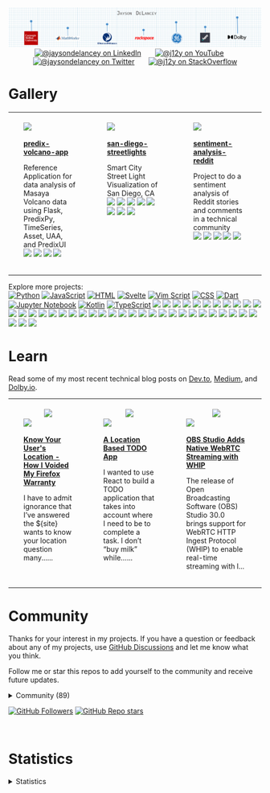 
<div align="center">
  <a href="https://github.com/j12y"><img src="./assets/delancey-github-banner.png"/></a>
</div>

<div id="social" align="center">
  <a href="https://www.linkedin.com/in/jaysondelancey/" target="_blank"><img src="https://img.shields.io/badge/LinkedIn-0077B5?style=flat-square&logo=linkedin&logoColor=white" alt="@jaysondelancey on LinkedIn"/></a>
  &nbsp; &nbsp; &nbsp;
  <a href="https://youtube.com/@j12y" target="_blank"><img src="https://img.shields.io/badge/YouTube-red?style=flat-square&logo=youtube&logoColor=white" alt="@j12y on YouTube"/></a>
  &nbsp; &nbsp; &nbsp;
  <a href="https://twitter.com/jaysondelancey" target="_blank"><img src="https://img.shields.io/badge/Twitter-blue?style=flat-square&logo=twitter&logoColor=white" alt="@jaysondelancey on Twitter"/></a>
  &nbsp; &nbsp; &nbsp;
  <a href="https://meta.stackoverflow.com/users/2233231/j12y" target="_blank"><img src="https://img.shields.io/badge/StackOverflow-orange?style=flat-square&logo=stackoverflow&logoColor=white" alt="@j12y on StackOverflow"/></a>
</div>


# Gallery
<div id="gallery">

<div align="center">
<table width="75%">
<tr>

<td width="25%" valign="top" style="padding-top: 20px; padding-bottom: 20px; padding-left: 30px; padding-right: 30px;">
<a href="https://github.com/j12y/predix-volcano-app"><img src="https://repository-images.githubusercontent.com/98841685/16b86d08-cbf3-4f1f-ba8e-c68ae4dc95b9"/></a>
<p><b><a href="https://github.com/j12y/predix-volcano-app">predix-volcano-app</b></a></p>
<p>Reference Application for data analysis of Masaya Volcano data using Flask, PredixPy, TimeSeries, Asset, UAA, and PredixUI<br/>
 <a href="https://github.com/j12y?tab=repositories&q=topic%3Agithub-gallery&type=&language=&sort=stargazers"><img src="https://img.shields.io/badge/github--gallery-blue?style=pill"/></a>  <a href="https://github.com/j12y?tab=repositories&q=topic%3Aanalytics&type=&language=&sort=stargazers"><img src="https://img.shields.io/badge/analytics-blue?style=pill"/></a>  <a href="https://github.com/j12y?tab=repositories&q=topic%3Aflask&type=&language=&sort=stargazers"><img src="https://img.shields.io/badge/flask-blue?style=pill"/></a>  <a href="https://github.com/j12y?tab=repositories&q=topic%3Acom-ge&type=&language=&sort=stargazers"><img src="https://img.shields.io/badge/com--ge-blue?style=pill"/></a> 
</p>
</td>

<td width="25%" valign="top" style="padding-top: 20px; padding-bottom: 20px; padding-left: 30px; padding-right: 30px;">
<a href="https://github.com/j12y/san-diego-streetlights"><img src="https://repository-images.githubusercontent.com/181129372/68095885-e5bc-499f-a2f9-18272e8e4cc9"/></a>
<p><b><a href="https://github.com/j12y/san-diego-streetlights">san-diego-streetlights</b></a></p>
<p>Smart City Street Light Visualization of San Diego, CA<br/>
 <a href="https://github.com/j12y?tab=repositories&q=topic%3Agithub-gallery&type=&language=&sort=stargazers"><img src="https://img.shields.io/badge/github--gallery-blue?style=pill"/></a>  <a href="https://github.com/j12y?tab=repositories&q=topic%3Acom-ge&type=&language=&sort=stargazers"><img src="https://img.shields.io/badge/com--ge-blue?style=pill"/></a>  <a href="https://github.com/j12y?tab=repositories&q=topic%3Acom-here&type=&language=&sort=stargazers"><img src="https://img.shields.io/badge/com--here-blue?style=pill"/></a>  <a href="https://github.com/j12y?tab=repositories&q=topic%3Aheremaps&type=&language=&sort=stargazers"><img src="https://img.shields.io/badge/heremaps-blue?style=pill"/></a>  <a href="https://github.com/j12y?tab=repositories&q=topic%3Apredix&type=&language=&sort=stargazers"><img src="https://img.shields.io/badge/predix-blue?style=pill"/></a>  <a href="https://github.com/j12y?tab=repositories&q=topic%3Agis&type=&language=&sort=stargazers"><img src="https://img.shields.io/badge/gis-blue?style=pill"/></a>  <a href="https://github.com/j12y?tab=repositories&q=topic%3Aiot&type=&language=&sort=stargazers"><img src="https://img.shields.io/badge/iot-blue?style=pill"/></a>  <a href="https://github.com/j12y?tab=repositories&q=topic%3Amaps&type=&language=&sort=stargazers"><img src="https://img.shields.io/badge/maps-blue?style=pill"/></a> 
</p>
</td>

<td width="25%" valign="top" style="padding-top: 20px; padding-bottom: 20px; padding-left: 30px; padding-right: 30px;">
<a href="https://github.com/j12y/sentiment-analysis-reddit"><img src="https://repository-images.githubusercontent.com/267629375/d55534ec-1ec7-4efa-a648-723a55107834"/></a>
<p><b><a href="https://github.com/j12y/sentiment-analysis-reddit">sentiment-analysis-reddit</b></a></p>
<p>Project to do a sentiment analysis of Reddit stories and comments in a technical community<br/>
 <a href="https://github.com/j12y?tab=repositories&q=topic%3Ablog&type=&language=&sort=stargazers"><img src="https://img.shields.io/badge/blog-blue?style=pill"/></a>  <a href="https://github.com/j12y?tab=repositories&q=topic%3Acodeproject&type=&language=&sort=stargazers"><img src="https://img.shields.io/badge/codeproject-blue?style=pill"/></a>  <a href="https://github.com/j12y?tab=repositories&q=topic%3Agithub-gallery&type=&language=&sort=stargazers"><img src="https://img.shields.io/badge/github--gallery-blue?style=pill"/></a>  <a href="https://github.com/j12y?tab=repositories&q=topic%3Anlp&type=&language=&sort=stargazers"><img src="https://img.shields.io/badge/nlp-blue?style=pill"/></a>  <a href="https://github.com/j12y?tab=repositories&q=topic%3Anltk&type=&language=&sort=stargazers"><img src="https://img.shields.io/badge/nltk-blue?style=pill"/></a> 
</p>
</td>

</tr>
<tr>

</tr>
</table>
</div>

<p>Explore more projects: <br/>
<a href="https://github.com/j12y?tab=repositories&q=language%3APython&type=&language=&sort=stargazers"><img src="https://img.shields.io/badge/Python-16-lightgrey?logo=Python&label=Python&labelColor=000000" alt="Python"/></a> <a href="https://github.com/j12y?tab=repositories&q=language%3AJavaScript&type=&language=&sort=stargazers"><img src="https://img.shields.io/badge/JavaScript-15-lightgrey?logo=JavaScript&label=JavaScript&labelColor=000000" alt="JavaScript"/></a> <a href="https://github.com/j12y?tab=repositories&q=language%3AHTML&type=&language=&sort=stargazers"><img src="https://img.shields.io/badge/HTML-6-lightgrey?logo=HTML&label=HTML&labelColor=000000" alt="HTML"/></a> <a href="https://github.com/j12y?tab=repositories&q=language%3ASvelte&type=&language=&sort=stargazers"><img src="https://img.shields.io/badge/Svelte-2-lightgrey?logo=Svelte&label=Svelte&labelColor=000000" alt="Svelte"/></a> <a href="https://github.com/j12y?tab=repositories&q=language%3AVim Script&type=&language=&sort=stargazers"><img src="https://img.shields.io/badge/Vim Script-1-lightgrey?logo=Vim Script&label=Vim Script&labelColor=000000" alt="Vim Script"/></a> <a href="https://github.com/j12y?tab=repositories&q=language%3ACSS&type=&language=&sort=stargazers"><img src="https://img.shields.io/badge/CSS-1-lightgrey?logo=CSS&label=CSS&labelColor=000000" alt="CSS"/></a> <a href="https://github.com/j12y?tab=repositories&q=language%3ADart&type=&language=&sort=stargazers"><img src="https://img.shields.io/badge/Dart-1-lightgrey?logo=Dart&label=Dart&labelColor=000000" alt="Dart"/></a> <a href="https://github.com/j12y?tab=repositories&q=language%3AJupyter Notebook&type=&language=&sort=stargazers"><img src="https://img.shields.io/badge/Jupyter Notebook-1-lightgrey?logo=Jupyter Notebook&label=Jupyter Notebook&labelColor=000000" alt="Jupyter Notebook"/></a> <a href="https://github.com/j12y?tab=repositories&q=language%3AKotlin&type=&language=&sort=stargazers"><img src="https://img.shields.io/badge/Kotlin-1-lightgrey?logo=Kotlin&label=Kotlin&labelColor=000000" alt="Kotlin"/></a> <a href="https://github.com/j12y?tab=repositories&q=language%3ATypeScript&type=&language=&sort=stargazers"><img src="https://img.shields.io/badge/TypeScript-1-lightgrey?logo=TypeScript&label=TypeScript&labelColor=000000" alt="TypeScript"/></a> 
<a href="https://github.com/j12y?tab=repositories&q=topic%3Aheremaps&type=&language=&sort=stargazers"><img src="https://img.shields.io/static/v1?label=heremaps&message=9&labelColor=blue"/></a> <a href="https://github.com/j12y?tab=repositories&q=topic%3Acom-ge&type=&language=&sort=stargazers"><img src="https://img.shields.io/static/v1?label=com-ge&message=6&labelColor=blue"/></a> <a href="https://github.com/j12y?tab=repositories&q=topic%3Apredix&type=&language=&sort=stargazers"><img src="https://img.shields.io/static/v1?label=predix&message=5&labelColor=blue"/></a> <a href="https://github.com/j12y?tab=repositories&q=topic%3Aflask&type=&language=&sort=stargazers"><img src="https://img.shields.io/static/v1?label=flask&message=5&labelColor=blue"/></a> <a href="https://github.com/j12y?tab=repositories&q=topic%3Adolbyio&type=&language=&sort=stargazers"><img src="https://img.shields.io/static/v1?label=dolbyio&message=4&labelColor=blue"/></a> <a href="https://github.com/j12y?tab=repositories&q=topic%3Acloud-foundry&type=&language=&sort=stargazers"><img src="https://img.shields.io/static/v1?label=cloud-foundry&message=3&labelColor=blue"/></a> <a href="https://github.com/j12y?tab=repositories&q=topic%3Ablog&type=&language=&sort=stargazers"><img src="https://img.shields.io/static/v1?label=blog&message=3&labelColor=blue"/></a> <a href="https://github.com/j12y?tab=repositories&q=topic%3Anlp&type=&language=&sort=stargazers"><img src="https://img.shields.io/static/v1?label=nlp&message=3&labelColor=blue"/></a> <a href="https://github.com/j12y?tab=repositories&q=topic%3Areact&type=&language=&sort=stargazers"><img src="https://img.shields.io/static/v1?label=react&message=3&labelColor=blue"/></a> <a href="https://github.com/j12y?tab=repositories&q=topic%3Amaps&type=&language=&sort=stargazers"><img src="https://img.shields.io/static/v1?label=maps&message=3&labelColor=blue"/></a> <a href="https://github.com/j12y?tab=repositories&q=topic%3Adocker&type=&language=&sort=stargazers"><img src="https://img.shields.io/static/v1?label=docker&message=2&labelColor=blue"/></a> <a href="https://github.com/j12y?tab=repositories&q=topic%3Atalks&type=&language=&sort=stargazers"><img src="https://img.shields.io/static/v1?label=talks&message=2&labelColor=blue"/></a> <a href="https://github.com/j12y?tab=repositories&q=topic%3Ahackathon&type=&language=&sort=stargazers"><img src="https://img.shields.io/static/v1?label=hackathon&message=2&labelColor=blue"/></a> <a href="https://github.com/j12y?tab=repositories&q=topic%3Anltk&type=&language=&sort=stargazers"><img src="https://img.shields.io/static/v1?label=nltk&message=2&labelColor=blue"/></a> <a href="https://github.com/j12y?tab=repositories&q=topic%3Acom-here&type=&language=&sort=stargazers"><img src="https://img.shields.io/static/v1?label=com-here&message=2&labelColor=blue"/></a> <a href="https://github.com/j12y?tab=repositories&q=topic%3Agithub-actions&type=&language=&sort=stargazers"><img src="https://img.shields.io/static/v1?label=github-actions&message=2&labelColor=blue"/></a> <a href="https://github.com/j12y?tab=repositories&q=topic%3Acom-rackspace&type=&language=&sort=stargazers"><img src="https://img.shields.io/static/v1?label=com-rackspace&message=1&labelColor=blue"/></a> <a href="https://github.com/j12y?tab=repositories&q=topic%3Aanalytics&type=&language=&sort=stargazers"><img src="https://img.shields.io/static/v1?label=analytics&message=1&labelColor=blue"/></a> <a href="https://github.com/j12y?tab=repositories&q=topic%3Atensorflow&type=&language=&sort=stargazers"><img src="https://img.shields.io/static/v1?label=tensorflow&message=1&labelColor=blue"/></a> <a href="https://github.com/j12y?tab=repositories&q=topic%3Ageocoding&type=&language=&sort=stargazers"><img src="https://img.shields.io/static/v1?label=geocoding&message=1&labelColor=blue"/></a> <a href="https://github.com/j12y?tab=repositories&q=topic%3Ageocoder&type=&language=&sort=stargazers"><img src="https://img.shields.io/static/v1?label=geocoder&message=1&labelColor=blue"/></a> <a href="https://github.com/j12y?tab=repositories&q=topic%3Atiles&type=&language=&sort=stargazers"><img src="https://img.shields.io/static/v1?label=tiles&message=1&labelColor=blue"/></a> <a href="https://github.com/j12y?tab=repositories&q=topic%3Arouting&type=&language=&sort=stargazers"><img src="https://img.shields.io/static/v1?label=routing&message=1&labelColor=blue"/></a> <a href="https://github.com/j12y?tab=repositories&q=topic%3Aaws-lambda&type=&language=&sort=stargazers"><img src="https://img.shields.io/static/v1?label=aws-lambda&message=1&labelColor=blue"/></a> <a href="https://github.com/j12y?tab=repositories&q=topic%3Aaws-rekognition&type=&language=&sort=stargazers"><img src="https://img.shields.io/static/v1?label=aws-rekognition&message=1&labelColor=blue"/></a> <a href="https://github.com/j12y?tab=repositories&q=topic%3Aflutter&type=&language=&sort=stargazers"><img src="https://img.shields.io/static/v1?label=flutter&message=1&labelColor=blue"/></a> <a href="https://github.com/j12y?tab=repositories&q=topic%3Agis&type=&language=&sort=stargazers"><img src="https://img.shields.io/static/v1?label=gis&message=1&labelColor=blue"/></a> <a href="https://github.com/j12y?tab=repositories&q=topic%3Aiot&type=&language=&sort=stargazers"><img src="https://img.shields.io/static/v1?label=iot&message=1&labelColor=blue"/></a> <a href="https://github.com/j12y?tab=repositories&q=topic%3Acodeproject&type=&language=&sort=stargazers"><img src="https://img.shields.io/static/v1?label=codeproject&message=1&labelColor=blue"/></a> <a href="https://github.com/j12y?tab=repositories&q=topic%3Agithub-graphql&type=&language=&sort=stargazers"><img src="https://img.shields.io/static/v1?label=github-graphql&message=1&labelColor=blue"/></a> <a href="https://github.com/j12y?tab=repositories&q=topic%3Agithub-profile-readme&type=&language=&sort=stargazers"><img src="https://img.shields.io/static/v1?label=github-profile-readme&message=1&labelColor=blue"/></a> <a href="https://github.com/j12y?tab=repositories&q=topic%3Agithub-rest-api&type=&language=&sort=stargazers"><img src="https://img.shields.io/static/v1?label=github-rest-api&message=1&labelColor=blue"/></a> <a href="https://github.com/j12y?tab=repositories&q=topic%3Agraphql&type=&language=&sort=stargazers"><img src="https://img.shields.io/static/v1?label=graphql&message=1&labelColor=blue"/></a> <a href="https://github.com/j12y?tab=repositories&q=topic%3Arss&type=&language=&sort=stargazers"><img src="https://img.shields.io/static/v1?label=rss&message=1&labelColor=blue"/></a> <a href="https://github.com/j12y?tab=repositories&q=topic%3Adetermined-ai&type=&language=&sort=stargazers"><img src="https://img.shields.io/static/v1?label=determined-ai&message=1&labelColor=blue"/></a> <a href="https://github.com/j12y?tab=repositories&q=topic%3Agithub&type=&language=&sort=stargazers"><img src="https://img.shields.io/static/v1?label=github&message=1&labelColor=blue"/></a> <a href="https://github.com/j12y?tab=repositories&q=topic%3Agithub-codespaces&type=&language=&sort=stargazers"><img src="https://img.shields.io/static/v1?label=github-codespaces&message=1&labelColor=blue"/></a> <a href="https://github.com/j12y?tab=repositories&q=topic%3Ahugging-face&type=&language=&sort=stargazers"><img src="https://img.shields.io/static/v1?label=hugging-face&message=1&labelColor=blue"/></a> <a href="https://github.com/j12y?tab=repositories&q=topic%3Anylas&type=&language=&sort=stargazers"><img src="https://img.shields.io/static/v1?label=nylas&message=1&labelColor=blue"/></a> 
</p>


</div>


# Learn
<p>Read some of my most recent technical blog posts on <a href="https://dev.to/@j12y">Dev.to</a>, <a href="https://medium.com/@j12y">Medium</a>, and <a href="https://dolby.io/blog/author/jdela/">Dolby.io</a>.</p>
<div id="writing" align="center">
<table width="75%">
<tr>
<td width="25%" valign="top" style="padding-top: 20px; padding-bottom: 20px; padding-left: 30px; padding-right: 30px;">
  <div align="center"><a href="https://dev.to/@j12y" target="_blank"><img src="https://img.shields.io/badge/dev.to-0A0A0A?style=for-the-badge&logo=devdotto&logoColor=white"/></a></div>
  <img src="https://res.cloudinary.com/practicaldev/image/fetch/s--izhVEUs_--/c_imagga_scale,f_auto,fl_progressive,h_500,q_auto,w_1000/https://dev-to-uploads.s3.amazonaws.com/uploads/articles/gnamrztn9i1bzbzrz565.png"/>
  <p><b><a href="https://dev.to/j12y/know-your-users-location-how-i-voided-my-firefox-warranty-3f8o">Know Your User's Location - How I Voided My Firefox Warranty</a></b></p>
  <p>I have to admit ignorance that I’ve answered the ${site} wants to know your location question many......</p>
</td>
<td width="25%" valign="top" style="padding-top: 20px; padding-bottom: 20px; padding-left: 30px; padding-right: 30px;">
  <div align="center"><a href="https://medium.com/@j12y" target="_blank"><img src="https://img.shields.io/badge/-Medium-12100E?style=for-the-badge&logo=Medium&logoColor=white"/></a></div>
  <img src="https://miro.medium.com/v2/resize:fit:797/1*fnz0qTZRzgc39v7AK59kJg.png"/>
  <p><b><a href="https://j12y.medium.com/a-location-based-todo-app-a6cf3ecc096a?source=rss-f3c028e6e549------2">A Location Based TODO App</a></b></p>
  <p>I wanted to use React to build a TODO application that takes into account where I need to be to complete a task. I don’t “buy milk” while…...</p>
</td>
<td width="25%" valign="top" style="padding-top: 20px; padding-bottom: 20px; padding-left: 30px; padding-right: 30px;">
  <div align="center"><a href="https://dolby.io/blog/author/jdela/" target="_blank"><img src="https://img.shields.io/badge/Dolby.io-0A0A0A?style=for-the-badge&logo=dolby&logoColor=white"/></a></div>
  <img src="https://dolby.io/wp-content/uploads/2023/10/dolbyio-obs-whip.jpg"/>
  <p><b><a href="https://dolby.io/blog/obs-studio-adds-native-webrtc-streaming-with-whip/">OBS Studio Adds Native WebRTC Streaming with WHIP</a></b></p>
  <p>The release of Open Broadcasting Software (OBS) Studio 30.0 brings support for WebRTC HTTP Ingest Protocol (WHIP) to enable real-time streaming with l...</p>
</td>
</tr>
</table>
</div>

# Community
<div id="influence">
<p>
Thanks for your interest in my projects. If you have a question or feedback about any of my projects, use <a href="https://github.com/j12y/j12y/discussions">GitHub Discussions</a> and let me know what you think.
    
Follow me or star this repos to add yourself to the community and receive future updates. 
</p>

  <details>
  <summary>Community (89)</summary>
  <div>&nbsp;</div>
  <div id="supporters">

<a href="https://github.com/samirm">samirm</a>

<a href="https://github.com/hno3kyoz">hno3kyoz</a>

<a href="https://github.com/SVyatkin">SVyatkin</a>

<a href="https://github.com/roscopecoltran">roscopecoltran</a>

<a href="https://github.com/privatejava">privatejava</a>

<a href="https://github.com/zapjelly">zapjelly</a>

<a href="https://github.com/aaronbesson">aaronbesson</a>

<a href="https://github.com/azizur">azizur</a>

<a href="https://github.com/dgeorgiev">dgeorgiev</a>

<a href="https://github.com/miccoh1994">miccoh1994</a>

<a href="https://github.com/Orhianna">Orhianna</a>

<a href="https://github.com/ggallon">ggallon</a>

<a href="https://github.com/SebastianKurp">SebastianKurp</a>

<a href="https://github.com/irfanquresh">irfanquresh</a>

<a href="https://github.com/Ciscoox">Ciscoox</a>

<a href="https://github.com/maddraddness">maddraddness</a>

<a href="https://github.com/neilrjones">neilrjones</a>

<a href="https://github.com/Doanvuonglinh">Doanvuonglinh</a>

<a href="https://github.com/albertico-gov">albertico-gov</a>

<a href="https://github.com/TvoiKotikB">TvoiKotikB</a>

<a href="https://github.com/Briggs599">Briggs599</a>

<a href="https://github.com/j12y">j12y</a>

<a href="https://github.com/cardoso">cardoso</a>

<a href="https://github.com/TheBoatyMcBoatFace">TheBoatyMcBoatFace</a>

<a href="https://github.com/relaxedtomato">relaxedtomato</a>

<a href="https://github.com/jithinraj">jithinraj</a>

<a href="https://github.com/tranthethang">tranthethang</a>

<a href="https://github.com/williammilisic">williammilisic</a>

<a href="https://github.com/yogananda-muthaiah">yogananda-muthaiah</a>

<a href="https://github.com/achrafsdy">achrafsdy</a>

<a href="https://github.com/JordanSchuetz">JordanSchuetz</a>

<a href="https://github.com/piscespieces">piscespieces</a>

<a href="https://github.com/neptunel">neptunel</a>

<a href="https://github.com/TheNetworkGirl">TheNetworkGirl</a>

<a href="https://github.com/ugke">ugke</a>

<a href="https://github.com/7dp">7dp</a>

<a href="https://github.com/macribas">macribas</a>

<a href="https://github.com/bcehmu">bcehmu</a>

<a href="https://github.com/ArnaudBienner">ArnaudBienner</a>

<a href="https://github.com/PranamBhat">PranamBhat</a>

<a href="https://github.com/drewp">drewp</a>

<a href="https://github.com/vinzlercodes">vinzlercodes</a>

<a href="https://github.com/pranavkaul">pranavkaul</a>

<a href="https://github.com/Jayshah6699">Jayshah6699</a>

<a href="https://github.com/SealAWrap">SealAWrap</a>

<a href="https://github.com/faroit">faroit</a>

<a href="https://github.com/csteinmetz1">csteinmetz1</a>

<a href="https://github.com/hkrhasan">hkrhasan</a>

<a href="https://github.com/dmitropohrebniak">dmitropohrebniak</a>

<a href="https://github.com/wdeluca5">wdeluca5</a>

<a href="https://github.com/mgappleton">mgappleton</a>

<a href="https://github.com/surendra4586059">surendra4586059</a>

<a href="https://github.com/dlb-jfan">dlb-jfan</a>

<a href="https://github.com/lnx1337">lnx1337</a>

<a href="https://github.com/waltmanjk004">waltmanjk004</a>

<a href="https://github.com/mhuot">mhuot</a>

<a href="https://github.com/ebk13579">ebk13579</a>

<a href="https://github.com/steffmul">steffmul</a>

<a href="https://github.com/iyyappan16">iyyappan16</a>

<a href="https://github.com/dbabbs">dbabbs</a>

<a href="https://github.com/Stahlwalker">Stahlwalker</a>

<a href="https://github.com/jessieqiqi">jessieqiqi</a>

<a href="https://github.com/Masakikat">Masakikat</a>

<a href="https://github.com/8Mobius8">8Mobius8</a>

<a href="https://github.com/xiaoyan-huang-bhc3">xiaoyan-huang-bhc3</a>

<a href="https://github.com/carolyn-ma">carolyn-ma</a>

<a href="https://github.com/alonzazo">alonzazo</a>

<a href="https://github.com/yosit">yosit</a>

<a href="https://github.com/ThisWillGoWell">ThisWillGoWell</a>

<a href="https://github.com/RawanGharbawi">RawanGharbawi</a>

<a href="https://github.com/IgorRedaelli">IgorRedaelli</a>

<a href="https://github.com/windplant">windplant</a>

<a href="https://github.com/vikhyatK">vikhyatK</a>

<a href="https://github.com/ehsanwaris">ehsanwaris</a>

<a href="https://github.com/shopped">shopped</a>

<a href="https://github.com/vshevchyk">vshevchyk</a>

<a href="https://github.com/lokidg">lokidg</a>

<a href="https://github.com/BHC3-RobSchafer">BHC3-RobSchafer</a>

<a href="https://github.com/chengicoding">chengicoding</a>

<a href="https://github.com/AmrHRAbdeen">AmrHRAbdeen</a>

<a href="https://github.com/palmcorp">palmcorp</a>

<a href="https://github.com/paul1882">paul1882</a>

<a href="https://github.com/sourcegate">sourcegate</a>

<a href="https://github.com/pervak">pervak</a>

<a href="https://github.com/kopasetik">kopasetik</a>

<a href="https://github.com/coolioxlr">coolioxlr</a>

<a href="https://github.com/angusshire">angusshire</a>

<a href="https://github.com/smashwilson">smashwilson</a>

<a href="https://github.com/BaiMianBao">BaiMianBao</a>

  </div>
  </details>

  <a href="https://github.com/j12y?tab=followers"><img alt="GitHub Followers" src="https://img.shields.io/github/followers/j12y?label=Follow&style=social"></a>
  <a href="https://github.com/j12y/j12y/stargazers"><img alt="GitHub Repo stars" src="https://img.shields.io/github/stars/j12y/j12y?label=Star&style=social"></a>
</div>


<div>&nbsp;</div>

# Statistics
<details>
  <summary>Statistics</summary>
  <div>&nbsp;</div>
  <div>
    <p>Repos: 69</p>
    <p>Followers: 70</p>
    <p>Stargazers: 89</p>
    <p>Supporters: 89</p>
    <p>Unique Views (week): 0</p>
  </div>
</details>
